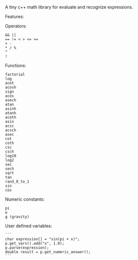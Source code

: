 A tiny c++ math library for evaluate and recognize expressions.

Features:

Operators:

    && ||
    == != < > <= >=
    + -
    * / %
    ^
    !

Functions:

    factorial
    log
    acot
    acosh
    sign
    acos
    asech
    atan
    asinh
    atanh
    acoth
    asin
    acsc
    acsch
    asec
    cot
    coth
    csc
    csch
    log10
    log2
    sec
    sech
    sqrt
    tan
    rand_0_to_1
    sin
    cos

Numeric constants:

    pi
    e
    g (gravity)

User defined variables:

    ```
    char expression[] = "sin(pi + x)";        
    p.get_vars().add("x", 1.0);
    p.parse(expression);
    double result = p.get_numeric_answer();
    ```
